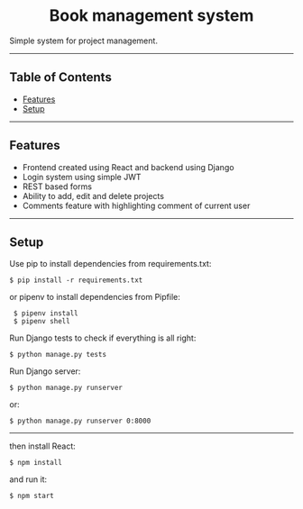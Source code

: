 <h1 align="center"> Book management system </h1>

Simple system for project management.

---

## Table of Contents

- [Features](#features)
- [Setup](#setup)

---

## Features
- Frontend created using React and backend using Django
- Login system using simple JWT
- REST based forms
- Ability to add, edit and delete projects
- Comments feature with highlighting comment of current user

---

## Setup

Use pip to install dependencies from requirements.txt:

  ```
  $ pip install -r requirements.txt
  ````

or pipenv to install dependencies from Pipfile:

  ```
   $ pipenv install
   $ pipenv shell
  ```

Run Django tests to check if everything is all right:

  ```
  $ python manage.py tests
  ```

Run Django server:

  ```
  $ python manage.py runserver
  ```

or:

  ```
  $ python manage.py runserver 0:8000
  ```

---

then install React:

  ```
  $ npm install
  ```
  
and run it:

  ```
  $ npm start
  ```
